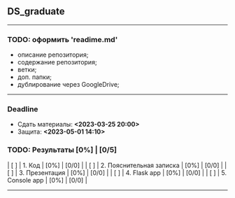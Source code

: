 ## DS_graduate

------

### TODO: оформить 'readime.md'
- описание репозитория;
- содержание репозитория;
- ветки;
- доп. папки;
- дублирование через GoogleDrive;

------

### Deadline
- Сдать материалы: **<2023-03-25 20:00>**
- Защита: **<2023-05-01 14:10>**

### TODO: Результаты [0%] | [0/5]
| [ ] | 1. Код | [0%] | [0/0] |
| [ ] | 2. Пояснительная записка | [0%] | [0/0] |
| [ ] | 3. Презентация | [0%] | [0/0] |
| [ ] | 4. Flask app | [0%] | [0/0] |
| [ ] | 5. Console app | [0%] | [0/0] |

------

